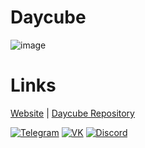 # Daycube

![image](https://github.com/user-attachments/assets/2bd6e398-7a8f-4d78-99d3-8c6f6585aa81)

# Links

[Website](https://daycube.su) | [Daycube Repository](https://repo.daycube.su)

[![Telegram](https://img.shields.io/badge/Telegram-26A5E4?style=flat&logo=telegram&logoColor=white 'Telegram')](https://t.me/daycube)
[![VK](https://img.shields.io/badge/VKontakte-0077ff?style=flat&logo=vk&logoColor=white 'VK')](https://vk.com/daycube)
[![Discord](https://img.shields.io/badge/Discord-5865F2?style=flat&logo=discord&logoColor=white 'Discord')](https://dsc.gg/daycube) 
